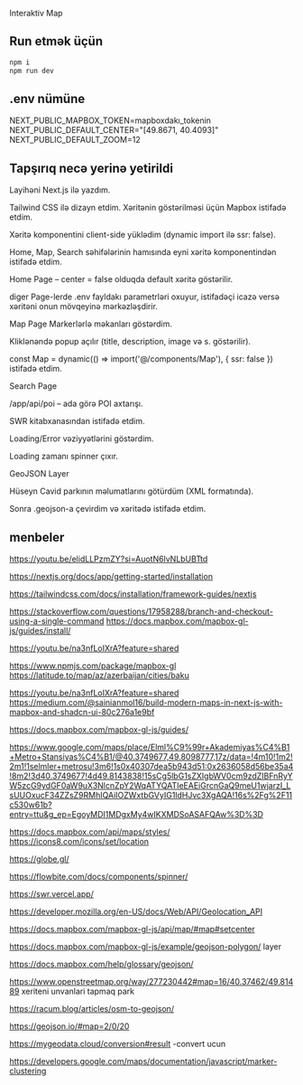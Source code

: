 
Interaktiv Map


##  Run etmək üçün
```bash
npm i
npm run dev

```

## .env nümüne
NEXT_PUBLIC_MAPBOX_TOKEN=mapboxdakı_tokenin
NEXT_PUBLIC_DEFAULT_CENTER="[49.8671, 40.4093]"
NEXT_PUBLIC_DEFAULT_ZOOM=12



## Tapşırıq necə yerinə yetirildi

Layihəni Next.js ilə yazdım.

Tailwind CSS ilə dizayn etdim.
Xəritənin göstərilməsi üçün Mapbox istifadə etdim.

Xəritə komponentini client-side yüklədim (dynamic import ilə ssr: false).

Home, Map, Search səhifələrinin hamısında eyni xəritə komponentindən istifadə etdim.

Home Page – center = false olduqda default xəritə göstərilir.

diger Page-lerde .env fayldakı parametrləri oxuyur, istifadəçi icazə versə xəritəni onun mövqeyinə mərkəzləşdirir.



Map Page 
Markerlərlə məkanları göstərdim.

Kliklənəndə popup açılır (title, description, image və s. göstərilir).

const Map = dynamic(() => import('@/components/Map'), { ssr: false }) istifadə etdim.

Search Page

/app/api/poi – ada görə POI axtarışı.

SWR kitabxanasından istifadə etdim.

Loading/Error vəziyyətlərini göstərdim.

Loading zamanı spinner çıxır.

GeoJSON Layer

Hüseyn Cavid parkının məlumatlarını götürdüm (XML formatında).

Sonra .geojson-a çevirdim və xəritədə istifadə etdim.

## menbeler

https://youtu.be/elidLLPzmZY?si=AuotN6lvNLbUBTtd

https://nextjs.org/docs/app/getting-started/installation

https://tailwindcss.com/docs/installation/framework-guides/nextjs

https://stackoverflow.com/questions/17958288/branch-and-checkout-using-a-single-command
https://docs.mapbox.com/mapbox-gl-js/guides/install/

https://youtu.be/na3nfLoIXrA?feature=shared

https://www.npmjs.com/package/mapbox-gl
https://latitude.to/map/az/azerbaijan/cities/baku

https://youtu.be/na3nfLoIXrA?feature=shared
https://medium.com/@sainianmol16/build-modern-maps-in-next-js-with-mapbox-and-shadcn-ui-80c276a1e9bf

https://docs.mapbox.com/mapbox-gl-js/guides/


https://www.google.com/maps/place/Elml%C9%99r+Akademiyas%C4%B1+Metro+Stansiyas%C4%B1/@40.3749677,49.8098777,17z/data=!4m10!1m2!2m1!1selmler+metrosu!3m6!1s0x40307dea5b943d51:0x2636058d56be35a4!8m2!3d40.3749677!4d49.8143838!15sCg5lbG1sZXIgbWV0cm9zdZIBFnRyYW5zcG9ydGF0aW9uX3NlcnZpY2WqATYQATIeEAEiGrcnGaQ9meU1wjarzI_LsUUOxucF34ZZsZ9RMhIQAiIOZWxtbGVyIG1ldHJvc3XgAQA!16s%2Fg%2F11c530w61b?entry=ttu&g_ep=EgoyMDI1MDgxMy4wIKXMDSoASAFQAw%3D%3D



https://docs.mapbox.com/api/maps/styles/
https://icons8.com/icons/set/location

https://globe.gl/

https://flowbite.com/docs/components/spinner/

https://swr.vercel.app/

https://developer.mozilla.org/en-US/docs/Web/API/Geolocation_API

https://docs.mapbox.com/mapbox-gl-js/api/map/#map#setcenter


https://docs.mapbox.com/mapbox-gl-js/example/geojson-polygon/
layer

https://docs.mapbox.com/help/glossary/geojson/


https://www.openstreetmap.org/way/277230442#map=16/40.37462/49.81489
xeriteni unvanlari tapmaq park

https://racum.blog/articles/osm-to-geojson/

https://geojson.io/#map=2/0/20

https://mygeodata.cloud/conversion#result -convert ucun

https://developers.google.com/maps/documentation/javascript/marker-clustering